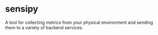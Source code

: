sensipy
=======

A tool for collecting metrics from your physical environment and sending them to a variety of backend services.
